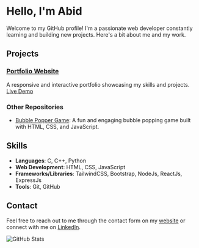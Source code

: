 # Hello, I'm Abid

Welcome to my GitHub profile! I'm a passionate web developer constantly learning and building new projects. Here's a bit about me and my work.

## Projects

### [Portfolio Website](https://github.com/helloimabid/portfolio-V1.0)
A responsive and interactive portfolio showcasing my skills and projects. [Live Demo](https://portfolio-v1-0-eight.vercel.app/)

### Other Repositories
- [Bubble Popper Game](https://github.com/helloimabid/bubble-popper-game): A fun and engaging bubble popping game built with HTML, CSS, and JavaScript.

## Skills
- **Languages**: C, C++, Python
- **Web Development**: HTML, CSS, JavaScript
- **Frameworks/Libraries**: TailwindCSS, Bootstrap, NodeJs, ReactJs, ExpressJs
- **Tools**: Git, GitHub
## Contact

Feel free to reach out to me through the contact form on my [website](https://portfolio-v1-0-eight.vercel.app/) or connect with me on [LinkedIn](https://www.linkedin.com/in/sadman-abid-b0a473302/).


![GitHub Stats](https://github-readme-stats.vercel.app/api?username=helloimabid&show_icons=true&count_private=true)

